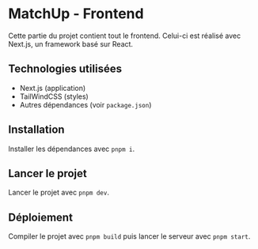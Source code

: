 # MatchUp - Frontend

Cette partie du projet contient tout le frontend. Celui-ci est réalisé avec Next.js, un framework basé sur React.

## Technologies utilisées
* Next.js (application)
* TailWindCSS (styles)
* Autres dépendances (voir `package.json`)

## Installation
Installer les dépendances avec `pnpm i`.

## Lancer le projet
Lancer le projet avec `pnpm dev`.

## Déploiement
Compiler le projet avec `pnpm build` puis lancer le serveur avec `pnpm start`.
